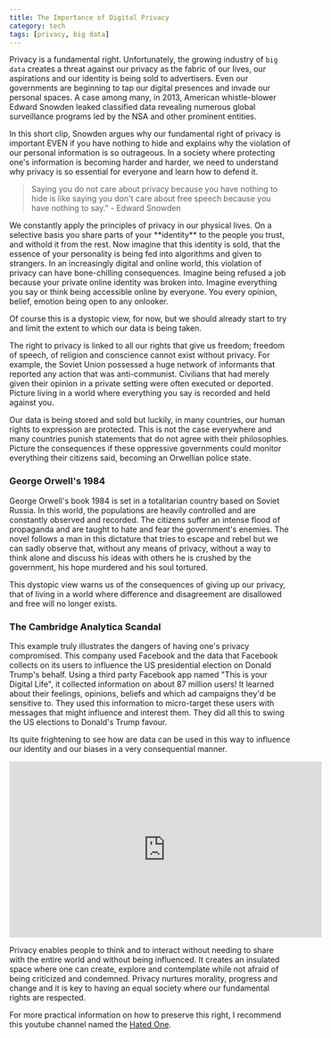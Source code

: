 ```yaml
---
title: The Importance of Digital Privacy
category: tech
tags: [privacy, big data]
---
```


<p>Privacy is a fundamental right. Unfortunately, the growing industry of <code>big data</code> creates a threat against our privacy as the fabric of our lives, our aspirations and our identity is being sold to advertisers. Even our governments are beginning to tap our digital presences and invade our personal spaces. A case among many, in 2013, American whistle-blower Edward Snowden leaked classified data revealing numerous global surveillance programs led by the NSA and other prominent entities.</p>
<!-- /wp:paragraph -->


<!-- wp:paragraph -->
<p>In this short clip, Snowden argues why our fundamental right of privacy is important EVEN if you have nothing to hide and explains why the violation of our personal information is so outrageous. In a society where protecting one's information is becoming harder and harder, we need to understand why privacy is so essential for everyone and learn how to defend it.</p>
<!-- /wp:paragraph -->

> Saying you do not care about privacy because you have nothing to hide is like saying you don't care about free speech because you have nothing to say." - Edward Snowden

<!-- wp:paragraph -->
<p>We constantly apply the principles of privacy in our physical lives. On a selective basis you share parts of your **identity** to the people you trust, and withold it from the rest. Now imagine that this identity is sold, that the essence of your personality is being fed into algorithms and given to strangers. In an increasingly digital and online world, this violation of privacy can have bone-chilling consequences. Imagine being refused a job because your private online identity was broken into. Imagine everything you say or think being accessible online by everyone. You every opinion, belief, emotion being open to any onlooker.</p>

Of course this is a dystopic view, for now, but we should already start to try and limit the extent to which our data is being taken.
<!-- /wp:paragraph -->

<!-- wp:paragraph -->
<p>The right to privacy is linked to all our rights that give us freedom; freedom of speech, of religion and conscience cannot exist without privacy. For example, the Soviet Union possessed a huge network of informants that reported any action that was anti-communist. Civilians that had merely given their opinion in a private setting were often executed or deported. Picture living in a world where everything you say is recorded and held against you.</p>
<!-- /wp:paragraph -->

<!-- wp:paragraph -->
<p>Our data is being stored and sold but luckily, in many countries, our human rights to expression are protected. This is not the case everywhere and many countries punish statements that do not agree with their philosophies. Picture the consequences if these oppressive governments could monitor everything their citizens said, becoming an Orwellian police state.
<!-- /wp:paragraph -->

<!-- wp:heading {"level":3} -->
<h3>George Orwell's 1984</h3>
<!-- /wp:heading -->

<!-- wp:paragraph -->
<p>George Orwell's book 1984 is set in a totalitarian country based on Soviet Russia. In this world, the populations are heavily controlled and are constantly observed and recorded. The citizens suffer an intense flood of propaganda and are taught to hate and fear the government's enemies. The novel follows a man in this dictature that tries to escape and rebel but we can sadly observe that, without any means of privacy, without a way to think alone and discuss his ideas with others he is crushed by the government, his hope murdered and his soul tortured.</p>

<p>This dystopic view warns us of the consequences of giving up our privacy, that of living in a world where difference and disagreement are disallowed and free will no longer exists.</p> 
<!-- wp:heading {"level":3} -->
<h3>The Cambridge Analytica Scandal</h3>
<!-- /wp:heading -->

<!-- wp:paragraph -->
<p>This example truly illustrates the dangers of having one's privacy compromised. This company used Facebook and the data that Facebook collects on its users to influence the US presidential election on Donald Trump's behalf. Using a third party Facebook app named "This is your Digital Life", it collected information on about 87 million users! It learned about their feelings, opinions, beliefs and which ad campaigns they'd be sensitive to. They used this information to micro-target these users with messages that might influence and interest them. They did all this to swing the US elections to Donald's Trump favour.</p>

<p>
Its quite frightening to see how are data can be used in this way to influence our identity and our biases in a very consequential manner.</p>
<!-- /wp:paragraph -->

<center>
<iframe width="560" height="315" src="https://www.youtube.com/embed/sWDwh5UxWMs" frameborder="0" allow="accelerometer; autoplay; encrypted-media; gyroscope; picture-in-picture" allowfullscreen></iframe>
</center>
<!-- wp:paragraph -->
<p>Privacy enables people to think and to interact without needing to share with the entire world and without being influenced. It creates an insulated space where one can create, explore and contemplate while not afraid of being criticized and condemned. Privacy nurtures morality, progress and change and it is key to having an equal society where our fundamental rights are respected.</p>



For more practical information on how to preserve this right, I recommend this youtube channel named the [Hated One](https://www.youtube.com/channel/UCjr2bPAyPV7t35MvcgT3W8Q).
